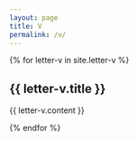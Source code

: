```yaml
---
layout: page
title: V
permalink: /v/
---
```

{% for letter-v in site.letter-v %}
<h2>{{ letter-v.title }}</h2>

{{ letter-v.content }}

{% endfor %}